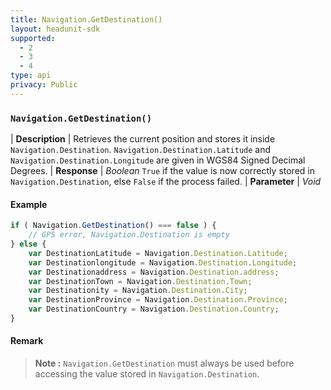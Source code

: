 ```yaml
---
title: Navigation.GetDestination()
layout: headunit-sdk
supported:
  - 2
  - 3
  - 4
type: api
privacy: Public
---
```


### `Navigation.GetDestination()`

| **Description** | Retrieves the current position and stores it inside `Navigation.Destination`.  `Navigation.Destination.Latitude` and `Navigation.Destination.Longitude` are given in WGS84 Signed Decimal Degrees.
| **Response** | *Boolean*  `True` if the value is now correctly stored in `Navigation.Destination`, else `False` if the process failed.
| **Parameter**   | *Void*

#### Example

```javascript
if ( Navigation.GetDestination() === false ) {
	// GPS error, Navigation.Destination is empty
} else {
	var DestinationLatitude = Navigation.Destination.Latitude;
	var Destinationlongitude = Navigation.Destination.Longitude;
	var Destinationaddress = Navigation.Destination.address;
	var DestinationTown = Navigation.Destination.Town;
	var Destinationity = Navigation.Destination.City;
	var DestinationProvince = Navigation.Destination.Province;
	var DestinationCountry = Navigation.Destination.Country;
}
```

#### Remark

>**Note :** `Navigation.GetDestination` must always be used before accessing the value stored in `Navigation.Destination`.